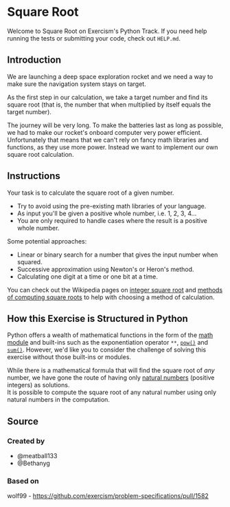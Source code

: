 # Square Root

Welcome to Square Root on Exercism's Python Track.
If you need help running the tests or submitting your code, check out `HELP.md`.

## Introduction

We are launching a deep space exploration rocket and we need a way to make sure the navigation system stays on target.

As the first step in our calculation, we take a target number and find its square root (that is, the number that when multiplied by itself equals the target number).

The journey will be very long.
To make the batteries last as long as possible, we had to make our rocket's onboard computer very power efficient.
Unfortunately that means that we can't rely on fancy math libraries and functions, as they use more power.
Instead we want to implement our own square root calculation.

## Instructions

Your task is to calculate the square root of a given number.

- Try to avoid using the pre-existing math libraries of your language.
- As input you'll be given a positive whole number, i.e. 1, 2, 3, 4…
- You are only required to handle cases where the result is a positive whole number.

Some potential approaches:

- Linear or binary search for a number that gives the input number when squared.
- Successive approximation using Newton's or Heron's method.
- Calculating one digit at a time or one bit at a time.

You can check out the Wikipedia pages on [integer square root][integer-square-root] and [methods of computing square roots][computing-square-roots] to help with choosing a method of calculation.

[integer-square-root]: https://en.wikipedia.org/wiki/Integer_square_root
[computing-square-roots]: https://en.wikipedia.org/wiki/Methods_of_computing_square_roots

## How this Exercise is Structured in Python

Python offers a wealth of mathematical functions in the form of the [math module][math-module] and built-ins such as the exponentiation operator `**`, [`pow()`][pow] and [`sum()`][sum].
However, we'd like you to consider the challenge of solving this exercise without those built-ins or modules.

While there is a mathematical formula that will find the square root of _any_ number, we have gone the route of having only [natural numbers][nautral-number] (positive integers) as solutions.  
It is possible to compute the square root of any natural number using only natural numbers in the computation.

[math-module]: https://docs.python.org/3/library/math.html
[pow]: https://docs.python.org/3/library/functions.html#pow
[sum]: https://docs.python.org/3/library/functions.html#sum
[nautral-number]: https://en.wikipedia.org/wiki/Natural_number

## Source

### Created by

- @meatball133
- @Bethanyg

### Based on

wolf99 - <https://github.com/exercism/problem-specifications/pull/1582>
